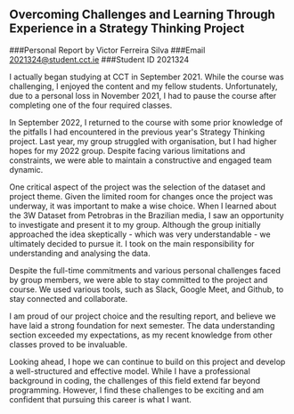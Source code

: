 ## Overcoming Challenges and Learning Through Experience in a Strategy Thinking Project
###Personal Report by Victor Ferreira Silva
###Email 2021324@student.cct.ie
###Student ID 2021324

I actually began studying at CCT in September 2021. While the course was challenging, I enjoyed the content and my fellow students. Unfortunately, due to a personal loss in November 2021, I had to pause the course after completing one of the four required classes.

In September 2022, I returned to the course with some prior knowledge of the pitfalls I had encountered in the previous year's Strategy Thinking project. Last year, my group struggled with organisation, but I had higher hopes for my 2022 group. Despite facing various limitations and constraints, we were able to maintain a constructive and engaged team dynamic.

One critical aspect of the project was the selection of the dataset and project theme. Given the limited room for changes once the project was underway, it was important to make a wise choice. When I learned about the 3W Dataset from Petrobras in the Brazilian media, I saw an opportunity to investigate and present it to my group. Although the group initially approached the idea skeptically - which was very understandable - we ultimately decided to pursue it. I took on the main responsibility for understanding and analysing the data.

Despite the full-time commitments and various personal challenges faced by group members, we were able to stay committed to the project and course. We used various tools, such as Slack, Google Meet, and Github, to stay connected and collaborate.

I am proud of our project choice and the resulting report, and believe we have laid a strong foundation for next semester. The data understanding section exceeded my expectations, as my recent knowledge from other classes proved to be invaluable.

Looking ahead, I hope we can continue to build on this project and develop a well-structured and effective model. While I have a professional background in coding, the challenges of this field extend far beyond programming. However, I find these challenges to be exciting and am confident that pursuing this career is what I want.
